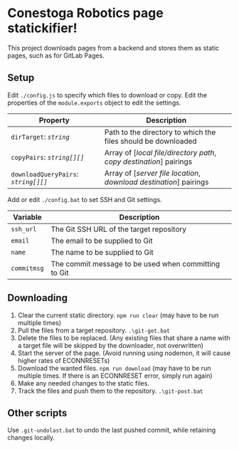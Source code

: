 # Conestoga Robotics page statickifier!
This project downloads pages from a backend and stores them as static pages, such as for GitLab Pages.

## Setup
Edit `./config.js` to specify which files to download or copy. Edit the properties of the `module.exports`
object to edit the settings.

| Property                             | Description                                                         |
|--------------------------------------|---------------------------------------------------------------------|
| `dirTarget`: *`string`*              | Path to the directory to which the files should be downloaded       |
| `copyPairs`: *`string[][]`*          | Array of [*local file/directory path*, *copy destination*] pairings |
| `downloadQueryPairs`: *`string[][]`* | Array of [*server file location*, *download destination*] pairings  |

Add or edit `./config.bat` to set SSH and Git settings.

| Variable    | Description                                          |
|-------------|------------------------------------------------------|
| `ssh_url`   | The Git SSH URL of the target repository             |
| `email`     | The email to be supplied to Git                      |
| `name`      | The name to be supplied to Git                       |
| `commitmsg` | The commit message to be used when committing to Git |

## Downloading
1. Clear the current static directory. `npm run clear` (may have to be run multiple times)
2. Pull the files from a target repository. `.\git-get.bat`
3. Delete the files to be replaced. (Any existing files that share a name with a target file will be skipped by the downloader, not overwritten)
4. Start the server of the page. (Avoid running using nodemon, it will cause higher rates of ECONNRESETs)
5. Download the wanted files. `npm run download` (may have to be run multiple times. If there is an ECONNRESET error, simply run again)
6. Make any needed changes to the static files.
7. Track the files and push them to the repository. `.\git-post.bat`

## Other scripts
Use `.git-undolast.bat` to undo the last pushed commit, while retaining changes locally.